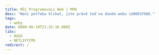 ```yaml
---
title: Můj Programovací Web | MPW
desc: "Není potřeba klikat, jste právě teď na daném webu \U0001F60E."
tags:
  - weby
date: 0000-06-10T21:25:16.000Z
libs:
  - HUGO
  - NETLIFYCMS
redirect: /
---
```

 
